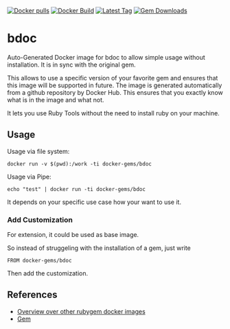 [![Docker pulls](https://img.shields.io/docker/pulls/rubygem/bdoc.svg)](https://hub.docker.com/r/rubygem/bdoc/)
[![Docker Build](https://img.shields.io/docker/automated/rubygem/bdoc.svg)](https://hub.docker.com/r/rubygem/bdoc/)
[![Latest Tag](https://img.shields.io/github/tag/docker-rubygem/bdoc.svg)](https://hub.docker.com/r/rubygem/bdoc/)
[![Gem Downloads](https://img.shields.io/gem/dt/bdoc.svg)](https://rubygems.org/gems/bdoc/)
# bdoc

Auto-Generated Docker image for bdoc to allow simple usage without installation.
It is in sync with the original gem.

This allows to use a specific version of your favorite gem and ensures that this image will be supported in future.
The image is generated automatically from a github repository by Docker Hub.
This ensures that you exactly know what is in the image and what not.

It lets you use Ruby Tools without the need to install ruby on your machine.

## Usage

Usage via file system:

`docker run -v $(pwd):/work -ti docker-gems/bdoc`

Usage via Pipe:

`echo "test" | docker run -ti docker-gems/bdoc`

It depends on your specific use case how your want to use it.

### Add Customization

For extension, it could be used as base image.

So instead of struggeling with the installation of a gem, just write

`FROM docker-gems/bdoc`

Then add the customization.

## References

 - [Overview over other rubygem docker images](https://github.com/thinkbot/docker-rubygem)
 - [Gem](https://rubygems.org/gems/bdoc/)
